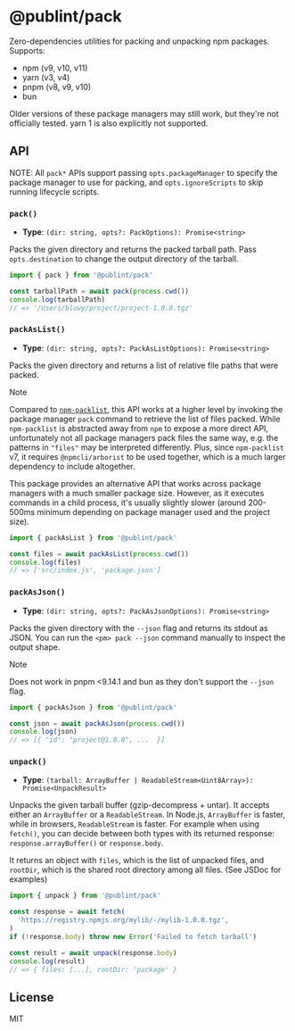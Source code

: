 # @publint/pack

Zero-dependencies utilities for packing and unpacking npm packages. Supports:

<!-- The list below should sync with the docs at /docs/index.md -->

- npm (v9, v10, v11)
- yarn (v3, v4)
- pnpm (v8, v9, v10)
- bun

Older versions of these package managers may still work, but they're not officially tested. yarn 1 is also explicitly not supported.

## API

NOTE: All `pack*` APIs support passing `opts.packageManager` to specify the package manager to use for packing, and `opts.ignoreScripts` to skip running lifecycle scripts.

### `pack()`

- **Type**: `(dir: string, opts?: PackOptions): Promise<string>`

Packs the given directory and returns the packed tarball path. Pass `opts.destination` to change the output directory of the tarball.

```js
import { pack } from '@publint/pack'

const tarballPath = await pack(process.cwd())
console.log(tarballPath)
// => '/Users/bluwy/project/project-1.0.0.tgz'
```

### `packAsList()`

- **Type**: `(dir: string, opts?: PackAsListOptions): Promise<string>`

Packs the given directory and returns a list of relative file paths that were packed.

> [!NOTE]
> Compared to [`npm-packlist`](https://github.com/npm/npm-packlist), this API works at a higher level by invoking the package manager `pack` command to retrieve the list of files packed. While `npm-packlist` is abstracted away from `npm` to expose a more direct API, unfortunately not all package managers pack files the same way, e.g. the patterns in `"files"` may be interpreted differently. Plus, since `npm-packlist` v7, it requires `@npmcli/arborist` to be used together, which is a much larger dependency to include altogether.
>
> This package provides an alternative API that works across package managers with a much smaller package size. However, as it executes commands in a child process, it's usually slightly slower (around 200-500ms minimum depending on package manager used and the project size).

```js
import { packAsList } from '@publint/pack'

const files = await packAsList(process.cwd())
console.log(files)
// => ['src/index.js', 'package.json']
```

### `packAsJson()`

- **Type**: `(dir: string, opts?: PackAsJsonOptions): Promise<string>`

Packs the given directory with the `--json` flag and returns its stdout as JSON. You can run the `<pm> pack --json` command manually to inspect the output shape.

> [!NOTE]
> Does not work in pnpm <9.14.1 and bun as they don't support the `--json` flag.

```js
import { packAsJson } from '@publint/pack'

const json = await packAsJson(process.cwd())
console.log(json)
// => [{ "id": "project@1.0.0", ...  }]
```

### `unpack()`

- **Type**: `(tarball: ArrayBuffer | ReadableStream<Uint8Array>): Promise<UnpackResult>`

Unpacks the given tarball buffer (gzip-decompress + untar). It accepts either an `ArrayBuffer` or a `ReadableStream`. In Node.js, `ArrayBuffer` is faster, while in browsers, `ReadableStream` is faster. For example when using `fetch()`, you can decide between both types with its returned response: `response.arrayBuffer()` or `response.body`.

It returns an object with `files`, which is the list of unpacked files, and `rootDir`, which is the shared root directory among all files. (See JSDoc for examples)

```js
import { unpack } from '@publint/pack'

const response = await fetch(
  'https://registry.npmjs.org/mylib/-/mylib-1.0.0.tgz',
)
if (!response.body) throw new Error('Failed to fetch tarball')

const result = await unpack(response.body)
console.log(result)
// => { files: [...], rootDir: 'package' }
```

## License

MIT
